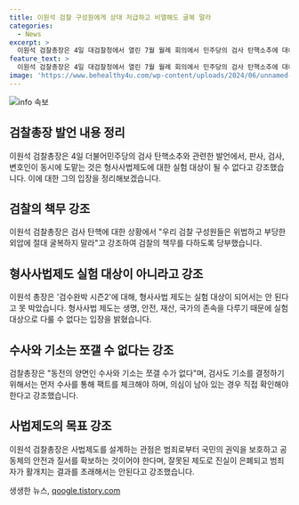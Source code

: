 ```yaml
---
title: 이원석 검찰 구성원에게 상대 저급하고 비열해도 굴복 말라
categories:
  - News
excerpt: >
  이원석 검찰총장은 4일 대검찰청에서 열린 7월 월례 회의에서 민주당의 검사 탄핵소추에 대해 검찰은 실험 대상이 아니다며 강하게 반발했다. 또한 검수완박 시즌2에 대해 형사사법 제도의 실험 대상이 되어선 안 된다고 지적하면서, 검찰의 수사와 기소를 분리할 수 없다고 강조했다. 더불어 사법제도가 국민의 권익을 보호하고 안전을 확보해야 한다는 입장을 밝혔다.
feature_text: >
  이원석 검찰총장은 4일 대검찰청에서 열린 7월 월례 회의에서 민주당의 검사 탄핵소추에 대해 검찰은 실험 대상이 아니다며 강하게 반발했다. 또한 검수완박 시즌2에 대해 형사사법 제도의 실험 대상이 되어선 안 된다고 지적하면서, 검찰의 수사와 기소를 분리할 수 없다고 강조했다. 더불어 사법제도가 국민의 권익을 보호하고 안전을 확보해야 한다는 입장을 밝혔다.
image: 'https://www.behealthy4u.com/wp-content/uploads/2024/06/unnamed-file.png'
---
```


<p><img src="https://www.behealthy4u.com/wp-content/uploads/2024/06/unnamed-file.png" alt="info 속보" /></p>

<h2 data-ke-size="size26">검찰총장 발언 내용 정리</h2>

<p data-ke-size="size16">이원석 검찰총장은 4일 더불어민주당의 검사 탄핵소추와 관련한 발언에서, 판사, 검사, 변호인이 동시에 도맡는 것은 형사사법제도에 대한 실험 대상이 될 수 없다고 강조했습니다. 이에 대한 그의 입장을 정리해보겠습니다.</p>

<h2 data-ke-size="size26">검찰의 책무 강조</h2>

<p data-ke-size="size16">이원석 검찰총장은 검사 탄핵에 대한 상황에서 "우리 검찰 구성원들은 위법하고 부당한 외압에 절대 굴복하지 말라"고 강조하여 검찰의 책무를 다하도록 당부했습니다.</p>

<h2 data-ke-size="size26">형사사법제도 실험 대상이 아니라고 강조</h2>

<p data-ke-size="size16">이원석 총장은 '검수완박 시즌2'에 대해, 형사사법 제도는 실험 대상이 되어서는 안 된다고 못 박았습니다. 형사사법 제도는 생명, 안전, 재산, 국가의 존속을 다루기 때문에 실험 대상으로 다룰 수 없다는 입장을 밝혔습니다.</p>

<h2 data-ke-size="size26">수사와 기소는 쪼갤 수 없다는 강조</h2>

<p data-ke-size="size16">검찰총장은 "동전의 양면인 수사와 기소는 쪼갤 수가 없다"며, 검사도 기소를 결정하기 위해서는 먼저 수사를 통해 팩트를 체크해야 하며, 의심이 남아 있는 경우 직접 확인해야 한다고 강조했습니다.</p>

<h2 data-ke-size="size26">사법제도의 목표 강조</h2>

<p data-ke-size="size16">이원석 검찰총장은 사법제도를 설계하는 관점은 범죄로부터 국민의 권익을 보호하고 공동체의 안전과 질서를 확보하는 것이어야 한다며, 잘못된 제도로 진실이 은폐되고 범죄자가 활개치는 결과를 초래해서는 안된다고 강조했습니다.</p>
생생한 뉴스, <a href="https://qoogle.tistory.com" rel="dofollow">qoogle.tistory.com</a>


